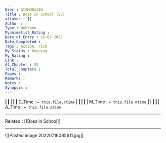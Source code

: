 ```yaml
---
User : GIZMOGAJIN
Title : Boss in School (S3)
aliases : []
Author : 
Type : Webtoon
Myanimelist_Rating : 
Date_of_Entry : 16-07-2022 
Date_Completed : 
Tags : action, rich
My_Status : Ongoing
My_Rating : 
Link : 
At_Chapter : 59
Total_Chapters : 
Pages : 
Remarks : 
Notes : 
Synopsis : 
---
```


**|  |  |  |  |** C_Time : `= this.file.ctime` **|  |  |  |  |** M_Time : `= this.file.mtime` **|  |  |  |  |** A_Time : `= this.file.atime` 

---
Related : [[Boss in School]]

---
![[Pasted image 20220716085611.jpg]]